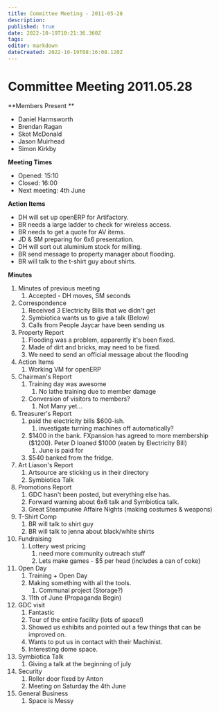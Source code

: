 ```yaml
---
title: Committee Meeting - 2011-05-28
description: 
published: true
date: 2022-10-19T10:21:36.360Z
tags: 
editor: markdown
dateCreated: 2022-10-19T08:16:08.120Z
---
```


# Committee Meeting 2011.05.28

\*\*Members Present \*\*

-   Daniel Harmsworth
-   Brendan Ragan
-   Skot McDonald
-   Jason Muirhead
-   Simon Kirkby

**Meeting Times**

-   Opened: 15:10
-   Closed: 16:00
-   Next meeting: 4th June

**Action Items**

-   DH will set up openERP for Artifactory.
-   BR needs a large ladder to check for wireless access.
-   BR needs to get a quote for AV items.
-   JD & SM preparing for 6x6 presentation.
-   DH will sort out aluminium stock for milling.
-   BR send message to property manager about flooding.
-   BR will talk to the t-shirt guy about shirts.

**Minutes**

1.  Minutes of previous meeting
    1.  Accepted - DH moves, SM seconds
2.  Correspondence
    1.  Received 3 Electricity Bills that we didn't get
    2.  Symbiotica wants us to give a talk (Below)
    3.  Calls from People Jaycar have been sending us
3.  Property Report
    1.  Flooding was a problem, apparently it's been fixed.
    2.  Made of dirt and bricks, may need to be fixed.
    3.  We need to send an official message about the flooding
4.  Action Items
    1.  Working VM for openERP
5.  Chairman's Report
    1.  Training day was awesome
        1.  No lathe training due to member damage
    2.  Conversion of visitors to members?
        1.  Not Many yet...
6.  Treasurer's Report
    1.  paid the electricity bills \$600-ish.
        1.  investigate turning machines off automatically?
    2.  \$1400 in the bank. FXpansion has agreed to more membership (\$1200). Peter D loaned \$1000 (eaten by Electricity Bill)
        1.  June is paid for
    3.  \$540 banked from the fridge.
7.  Art Liason's Report
    1.  Artsource are sticking us in their directory
    2.  Symbiotica Talk
8.  Promotions Report
    1.  GDC hasn't been posted, but everything else has.
    2.  Forward warning about 6x6 talk and Symbiotica talk.
    3.  Great Steampunke Affaire Nights (making costumes & weapons)
9.  T-Shirt Comp
    1.  BR will talk to shirt guy
    2.  BR will talk to jenna about black/white shirts
10. Fundraising
    1.  Lottery west pricing
        1.  need more community outreach stuff
        2.  Lets make games - \$5 per head (includes a can of coke)
11. Open Day
    1.  Training + Open Day
    2.  Making something with all the tools.
        1.  Communal project (Storage?)
    3.  11th of June (Propaganda Begin)
12. GDC visit
    1.  Fantastic
    2.  Tour of the entire facility (lots of space!)
    3.  Showed us exhibits and pointed out a few things that can be improved on.
    4.  Wants to put us in contact with their Machinist.
    5.  Interesting dome space.
13. Symbiotica Talk
    1.  Giving a talk at the beginning of july
14. Security
    1.  Roller door fixed by Anton
    2.  Meeting on Saturday the 4th June
15. General Business
    1.  Space is Messy
